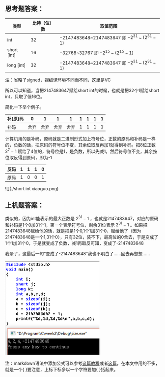 ## 思考题答案：

| 类型          | 比特（位）数 | 取值范围                                     |
| ----------- | ------ | ---------------------------------------- |
| int         | 32     | -2147483648~2147483647 即 $-2^{31}$ ~ $(2^{31}-1)$ |
| short [int] | 16     | -32768~32767 即 $-2^{15}$ ~ $(2^{15}-1)$ |
| long [int]  | 32     | -2147483648~2147483647 即 $-2^{31}$ ~ $(2^{31}-1)$ |

注：省略了signed，视编译环境不同而不同，这里是VC

所以可以知道，当把2147483647赋给short int的时候，也就是把32个1赋给short int，只取了低16位。

简化一下举个例子。

| 补(原)码 | 0    | 1    | 1    | 1    | 1    | 1    | 1    | 1    |
| ----- | ---- | ---- | ---- | ---- | ---- | ---- | ---- | ---- |
| 补码    | 舍弃   | 舍弃   | 舍弃   | 舍弃   | 1    | 1    | 1    | 1    |

计算机用的是补码，原码就是二进制形式加上符号位，正数的原码和补码是一样的，负数的话，把原码的符号位不变，其余位取反再加1就得到补码。把8位正数 $2^7-1$ 赋给了4位的，符号位是1，是负数，所以先减1，然后符号位不变，其余按位取反得到原码，即为-1

| 反码   | 1    | 1    | 1    | 0    |
| ---- | ---- | ---- | ---- | ---- |
| 原码   | 1    | 0    | 0    | 1    |

![](./short int xiaoguo.png)

## 上机题答案：

类似的，因为int能表示的最大正数是 $2^{31}-1$ ，也就是2147483647，对应的原码和补码是1个0加31个1，第一个表示符号位，剩余31位表示 $2^{31}-1$ 。如果把2147483648赋给他的话，就是把是1个0,1个1加31个0，赋给他了（因为2147483648是一个1,31个0），只有32位，装不下，最高位的0舍去，于是变成了1个1加31个0，于是就变成了负数，减1再取反可知，变成了-2147483648

我晕了，这最后一句“变成了-2147483648”我也不明白了……回去再想想……

![](./sizexiaoguo.png)

注：markdown语法中添加公式可以参考[这篇教程](http://jzqt.github.io/2015/06/30/Markdown%E4%B8%AD%E5%86%99%E6%95%B0%E5%AD%A6%E5%85%AC%E5%BC%8F/)或者[这篇](https://www.zybuluo.com/codeep/note/163962)，在本文中用的不多，就是一个{ }要注意，上标下标多以一个字符要加{ }括起来。